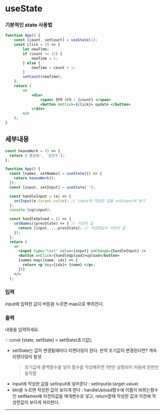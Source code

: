 # useState

### 기본적인 state 사용법

```jsx
function App() {
    const [count, setCount] = useState(1);
    const click = () => {
        let newTime;
        if (count >= 12) {
            newTime = 1;
        } else {
            newTime = count + 1;
        }
        setCount(newTime);
    };
    return (
        <>
            <div>
                <span> 현재 시각 : {count} </span>
                <button onClick={click}> update </button>
            </div>
        </>
    );
}
```

## 세부내용

```jsx
const heaveWork = () => {
  return ['홍길동', '김민수'];
};

function App() {
  const [names, setNames] = useState(() => {
    return heaveWork();
  });
  const [input, setInput] = useState('');

  const handleInput = (e) => {
    setInput(e.target.value); // input에 작성한 값을 setInput에 넣기
  };
  console.log(input);

  const handleUpload = () => {
    setNames((prevState) => { // 이전의 값
      return [input, ...prevState]; // 작성한값과 이전의 값
    });
  };
  return (
    <>
      <input type="text" value={input} onChange={handleInput} />
      <button onClick={handleUpload}>upload</button>
      {names.map((name, idx) => {
        return <p key={idx}> {name} </p>;
      })}
    </>
  );
```

### 입력

input에 입력한 값이 버튼을 누르면 map으로 뿌려진다.

### 출력

내용을 입력하세요.

<aside>
💡 const [state, setState] = setState(초기값);

</aside>

-   setState는 값이 변경될때마다 리렌더링이 된다. 만약 초기값이 변경된다면? 계속 리렌더링이 발생
    > 초기값에 콜백함수를 넣어 함수를 작성해주면 1번만 실행되어 처음에 한번만 동작함
-   input에 작성한 값을 setInput에 넣어준다 : setInput(e.target.value)
-   btn을 누르면 작성한 값이 보이게 한다 : handleUpload함수에 이름이 바뀌는함수인 setNames에
    이전의값을 매개변수로 넣고, return할때 작성한 값과 이전에 작성한값이 보이게 처리한다.

---
